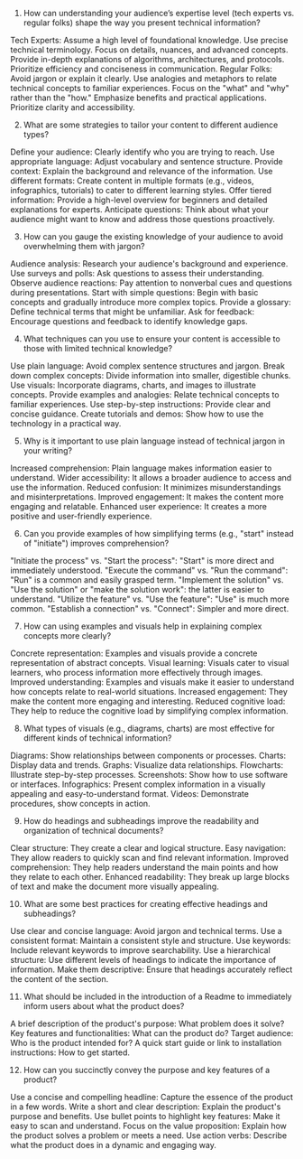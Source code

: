 
1. How can understanding your audience’s expertise level (tech experts vs. regular folks) shape the way you present technical information?

Tech Experts:
Assume a high level of foundational knowledge.
Use precise technical terminology.
Focus on details, nuances, and advanced concepts.
Provide in-depth explanations of algorithms, architectures, and protocols.
Prioritize efficiency and conciseness in communication.
Regular Folks:
Avoid jargon or explain it clearly.
Use analogies and metaphors to relate technical concepts to familiar experiences.
Focus on the "what" and "why" rather than the "how."
Emphasize benefits and practical applications.
Prioritize clarity and accessibility.

2. What are some strategies to tailor your content to different audience types?

Define your audience: Clearly identify who you are trying to reach.
Use appropriate language: Adjust vocabulary and sentence structure.
Provide context: Explain the background and relevance of the information.
Use different formats: Create content in multiple formats (e.g., videos, infographics, tutorials) to cater to different learning styles.
Offer tiered information: Provide a high-level overview for beginners and detailed explanations for experts.
Anticipate questions: Think about what your audience might want to know and address those questions proactively.

3. How can you gauge the existing knowledge of your audience to avoid overwhelming them with jargon?

Audience analysis: Research your audience's background and experience.
Use surveys and polls: Ask questions to assess their understanding.
Observe audience reactions: Pay attention to nonverbal cues and questions during presentations.
Start with simple questions: Begin with basic concepts and gradually introduce more complex topics.
Provide a glossary: Define technical terms that might be unfamiliar.
Ask for feedback: Encourage questions and feedback to identify knowledge gaps.

4. What techniques can you use to ensure your content is accessible to those with limited technical knowledge?

Use plain language: Avoid complex sentence structures and jargon.
Break down complex concepts: Divide information into smaller, digestible chunks.
Use visuals: Incorporate diagrams, charts, and images to illustrate concepts.
Provide examples and analogies: Relate technical concepts to familiar experiences.
Use step-by-step instructions: Provide clear and concise guidance.
Create tutorials and demos: Show how to use the technology in a practical way.

5. Why is it important to use plain language instead of technical jargon in your writing?

Increased comprehension: Plain language makes information easier to understand.
Wider accessibility: It allows a broader audience to access and use the information.
Reduced confusion: It minimizes misunderstandings and misinterpretations.
Improved engagement: It makes the content more engaging and relatable.
Enhanced user experience: It creates a more positive and user-friendly experience.

6. Can you provide examples of how simplifying terms (e.g., "start" instead of "initiate") improves comprehension?

"Initiate the process" vs. "Start the process": "Start" is more direct and immediately understood.
"Execute the command" vs. "Run the command": "Run" is a common and easily grasped term.
"Implement the solution" vs. "Use the solution" or "make the solution work": the latter is easier to understand.
"Utilize the feature" vs. "Use the feature": "Use" is much more common.
"Establish a connection" vs. "Connect": Simpler and more direct.

7. How can using examples and visuals help in explaining complex concepts more clearly?

Concrete representation: Examples and visuals provide a concrete representation of abstract concepts.
Visual learning: Visuals cater to visual learners, who process information more effectively through images.
Improved understanding: Examples and visuals make it easier to understand how concepts relate to real-world situations.
Increased engagement: They make the content more engaging and interesting.
Reduced cognitive load: They help to reduce the cognitive load by simplifying complex information.

8. What types of visuals (e.g., diagrams, charts) are most effective for different kinds of technical information?

Diagrams: Show relationships between components or processes.
Charts: Display data and trends.
Graphs: Visualize data relationships.
Flowcharts: Illustrate step-by-step processes.
Screenshots: Show how to use software or interfaces.
Infographics: Present complex information in a visually appealing and easy-to-understand format.
Videos: Demonstrate procedures, show concepts in action.

9. How do headings and subheadings improve the readability and organization of technical documents?

Clear structure: They create a clear and logical structure.
Easy navigation: They allow readers to quickly scan and find relevant information.
Improved comprehension: They help readers understand the main points and how they relate to each other.
Enhanced readability: They break up large blocks of text and make the document more visually appealing.

10. What are some best practices for creating effective headings and subheadings?

Use clear and concise language: Avoid jargon and technical terms.
Use a consistent format: Maintain a consistent style and structure.
Use keywords: Include relevant keywords to improve searchability.
Use a hierarchical structure: Use different levels of headings to indicate the importance of information.
Make them descriptive: Ensure that headings accurately reflect the content of the section.

11. What should be included in the introduction of a Readme to immediately inform users about what the product does?

A brief description of the product's purpose: What problem does it solve?
Key features and functionalities: What can the product do?
Target audience: Who is the product intended for?
A quick start guide or link to installation instructions: How to get started.

12. How can you succinctly convey the purpose and key features of a product?

Use a concise and compelling headline: Capture the essence of the product in a few words.
Write a short and clear description: Explain the product's purpose and benefits.
Use bullet points to highlight key features: Make it easy to scan and understand.
Focus on the value proposition: Explain how the product solves a problem or meets a need.
Use action verbs: Describe what the product does in a dynamic and engaging way.
